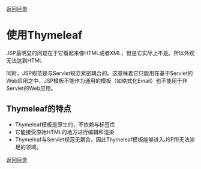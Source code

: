 [返回目录](/README.md)

# 使用Thymeleaf

JSP最明显的问题在于它看起来像HTML或者XML，但是它实际上不是。所以外观无法达到HTML

同时，JSP规范是与Servlet规范紧密耦合的。这意味着它只能用在基于Servlet的Web应用之中，JSP模板不能作为通用的模板（如格式化Email）也不能用于非Servlet的Web应用。

## Thymeleaf的特点

* Thymeleaf模板是原生的，不依赖与标签库
* 它能接受原始HTML的地方进行编辑和渲染
* Thymeleaf与Servlet规范无耦合，因此Thymeleaf模板能够进入JSP所无法涉足的领域。

[返回目录](/README.md)

